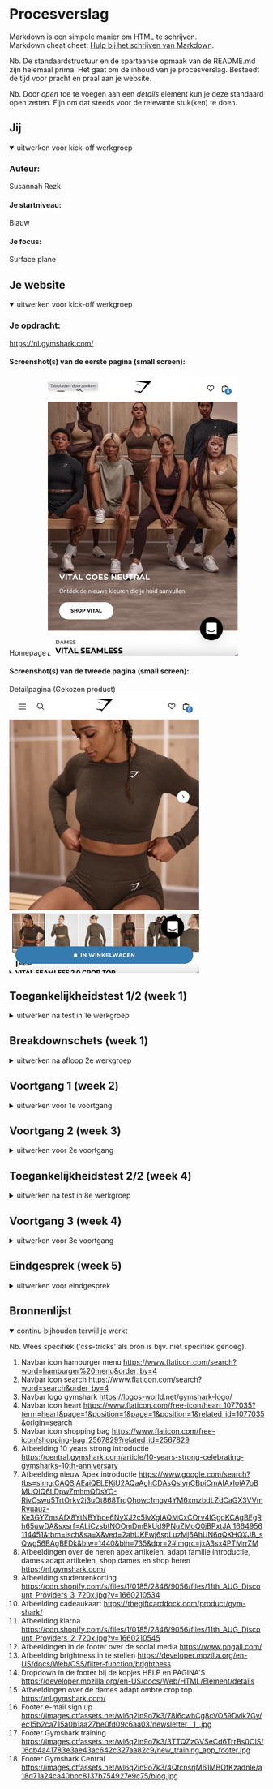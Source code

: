 # Procesverslag
Markdown is een simpele manier om HTML te schrijven.  
Markdown cheat cheet: [Hulp bij het schrijven van Markdown](https://github.com/adam-p/markdown-here/wiki/Markdown-Cheatsheet).

Nb. De standaardstructuur en de spartaanse opmaak van de README.md zijn helemaal prima. Het gaat om de inhoud van je procesverslag. Besteedt de tijd voor pracht en praal aan je website.

Nb. Door *open* toe te voegen aan een *details* element kun je deze standaard open zetten. Fijn om dat steeds voor de relevante stuk(ken) te doen.





## Jij

<details open>
  <summary>uitwerken voor kick-off werkgroep</summary>

  ### Auteur:
  Susannah Rezk

  #### Je startniveau:
  Blauw

  #### Je focus:
  Surface plane
 
</details>





## Je website

<details open>
  <summary>uitwerken voor kick-off werkgroep</summary>

  ### Je opdracht:
  https://nl.gymshark.com/ 

  #### Screenshot(s) van de eerste pagina (small screen): 
  Homepage
  <img src="readme-images/homepageGymshark.jpg" width="375px" alt="Homepage Gymschark">

  #### Screenshot(s) van de tweede pagina (small screen):
  Detailpagina (Gekozen product)
  <img src="readme-images/detailpaginaGymshark.jpg" width="375px" alt="Detailpagina gekozen damesshirt">
 
</details>



## Toegankelijkheidstest 1/2 (week 1)

<details>
  <summary>uitwerken na test in 1e werkgroep</summary>

  ### Bevindingen
  Lijst met je bevindingen die in de test naar voren kwamen:
  - Een te grote hamburger menu
  - Korting actie is te klein

  #### Screenreader
  Hier korte omschrijving (met indien nodig afbeeldingen)
  - Je moet elke keer door je hamburger menu, ookal kokm je bij detailpagina
  - Bestellen ging wel oke, maar niet super handig 
  - Je kon wel overal naartoe met tab
  - Je kan ook terug met shift en tab
  Hier een omschrijving van hoe het opgelost kan worden (met indien nodig afbeeldingen)
  - Optie geven of je het hamburger menu nog een keer wil doorlopen.



  #### Muis en Toetsenbord 
  Hier korte omschrijving (met indien nodig afbeeldingen)

  Hier een omschrijving van hoe het opgelost kan worden (met indien nodig afbeeldingen)


  #### Motoriek (shocks, elastiekjes)
  Hier korte omschrijving (met indien nodig afbeeldingen)
  - Je kan niet door de website heen scrollen
  - Als je een product wil opzoeken, ben je best lang bezig met het typen
  Hier een omschrijving van hoe het opgelost kan worden (met indien nodig afbeeldingen)
  - Misschien de pijltjes op je toestenbord gebruiken om te scrollen
  - Een spraakoptie gebruiken om te typen bij de search balk

  #### Visueel (brillen, contrast, kleurenblind, dark/light). 
  Hier korte omschrijving (met indien nodig afbeeldingen)
  - Het midden kan je niet zien, maar alles eromheen wel
  - De kleine letters zijn niet te lezen
  - De afbeeldingen zijn niet te zien
  - De kopjes zijn niet goed te lezen
  Hier een omschrijving van hoe het opgelost kan worden (met indien nodig afbeeldingen) 
  - Grotere lettertypen
  - Opvallende kleuren gebruiken

</details>



## Breakdownschets (week 1)

<details>
  <summary>uitwerken na afloop 2e werkgroep</summary>

  ### de hele pagina: 
  <img src="readme-images/breakdownschets_helepagina.jpg" width="375px" alt="breakdown van de hele pagina">

  ### dynamisch deel (bijv menu): 
  <img src="readme-images/dynamischdeelmenu.jpg" width="375px" alt="breakdown van een dynamisch deel">

  ### wellicht nog een dynamisch deel (bijv filter): 
  <img src="readme-images/dynamischdeel1.jpg" width="375px" alt="breakdown van nog een dynamisch deel">

</details>





## Voortgang 1 (week 2)

<details>
  <summary>uitwerken voor 1e voortgang</summary>

  ### Stand van zaken
  hier dit ging goed & dit was lastig (neem ook screenshots op van delen van je website en code)
  De opzet van mijn html ging goed. Het staat er zo in dat het duidelijk te lezen is. Bijna alle info van de homepage staat erin. Er mist alleen nog een klein stukje van de footer.
  <img src="readme-images/html_opzet.jpg" width="375px" alt="html opzet van een paar sections">

  ### Agenda voor meeting
  samen met je groepje opstellen

  | student 1      | student 2          | student 3    | student 4        |
  | Susannah       | ---                | ---          | ---              |
  | dit bespreken  | en dit             | en ik dit    | en dan ik dat    |
  | en dat ook nog | dit als er tijd is | nog een punt | dit wil ik zeker |
  | ...            | ...                | ...          | ...              |
  - Voor de zekerheid mijn HTML laten checken.
  - Welke code heb ik nodig om dit stukje in de footer na te maken met css?
  <img src="readme-images/footer_vraag.jpg" width="375px" alt="">

  ### Verslag van meeting
  hier na afloop snel de uitkomsten van de meeting vastleggen

  - punt 1
    Mijn html staat goed onder elkaar en is duidelijk leesbaar.
  - punt 2
    Voor punt 2 heb ik de volgende code optie gekregen, die helpt bij het maken van de footer:
   <img src="readme-images/footer_oplossing.jpg" width="375px" alt=""> 
  - nog een punt
    Daarnaast heb ik nog een paar tips gekregen hoe ik mijn navigatiebalk het beste kan vormgeven met display grid, fr en span om het logo groter te maken dan de rest van de iconen. Daarnaast kan ik ook het 3de list item aanspreken en zo het logo aanpassen.
    <img src="readme-images/nav_oplossing.jpg" width="375px" alt=""> 

</details>





## Voortgang 2 (week 3)

<details>
  <summary>uitwerken voor 2e voortgang</summary>

  ### Stand van zaken
  hier dit ging goed & dit was lastig (neem ook screenshots op van delen van je website en code)
  Het was best lastig om de foto's op het juiste formaat te krijgen. Het wilde maar niet ingezoomed worden.
  <img src="readme-images/code_backgroundcolor.jpg" width="375px" alt=""> 
  <img src="readme-images/adaptFamilie.jpg" width="375px" alt="">
  <img src="readme-images/nieuwApex.jpg" width="375px" alt="">
  <img src="readme-images/studentenkorting.jpg" width="375px" alt="">

  ### Agenda voor meeting
  Susannah Rezk

  - Hoe krijg ik mijn afbeeldingen op het juiste formaat?


  ### Verslag van meeting
  hier na afloop snel de uitkomsten van de meeting vastleggen

  - Ik mag de foto's laten zitten en dit een background color geven, want er is iets geks aan de hand met de afbeeldingen.

</details>





## Toegankelijkheidstest 2/2 (week 4)

<details>
  <summary>uitwerken na test in 8e werkgroep</summary>

  ### Bevindingen
  Lijst met je bevindingen die in de test naar voren kwamen (geef ook aan wat er verbeterd is):

  #### Screenreader
  Hier korte omschrijving (met indien nodig afbeeldingen)

  Hier een omschrijving van hoe het opgelost kan worden (met indien nodig afbeeldingen)


  #### Muis en Toetsenbord 
  Hier korte omschrijving (met indien nodig afbeeldingen)

  Hier een omschrijving van hoe het opgelost kan worden (met indien nodig afbeeldingen)


  #### Motoriek (shocks, elastiekjes)
  Hier korte omschrijving (met indien nodig afbeeldingen)

  Hier een omschrijving van hoe het opgelost kan worden (met indien nodig afbeeldingen)


  #### Visueel (brillen, contrast, kleurenblind, dark/light). 
  Hier korte omschrijving (met indien nodig afbeeldingen)

  Hier een omschrijving van hoe het opgelost kan worden (met indien nodig afbeeldingen)

</details>





## Voortgang 3 (week 4)

<details>
  <summary>uitwerken voor 3e voortgang</summary>

  ### Stand van zaken
  hier dit ging goed & dit was lastig (neem ook screenshots op van delen van je website en code)
  Na een tijdje puzzelen met de afbeeldingen, heb ik uiteindelijk toch nog een kleinere afbeeldingen kunnen vinden op het internet. Vervolgens had ik moeite om de afbeeldingen van de producten en de tekst onder en naast elkaar te krijgen. Na een tijdje puzzelen is het me gelukt om dit toe te passen met position absolute.

  <img src="readme-images/kleine_afbeelding.jpg" width="375px" alt="">

  ### Agenda voor meeting
  samen met je groepje opstellen

  - Ik was hier ziek bij de meeting.

  ### Verslag van meeting
  hier na afloop snel de uitkomsten van de meeting vastleggen

  - punt 1
  - punt 2
  - nog een punt
  - ...

</details>





## Eindgesprek (week 5)

<details>
  <summary>uitwerken voor eindgesprek</summary>

  ### Je uitkomst - karakteristiek screenshots:
  <img src="readme-images/dummy-plaatje.jpg" width="375px" alt="uitomst opdracht 1">


  ### Dit ging goed/Heb ik geleerd: 
  Korte omschrijving met plaatjes
  Op de meeste momenten ging het eigenlijk best soepel. Ik heb natuurlijk niet alles afgekregen, maar wat ik heb ging 9 v/d 10 keer goed. Ik ben erachter gekomen dat je Position absolute eigenlijk best makkelijk kan toepassen als je iets wil verschuiven naar de rechterkant van het scherm bijv. De scrol bar is me ook goed gelukt.
  <img src="readme-images/absolute.jpg" width="375px" alt="top">
  <img src="readme-images/dames.jpg" width="375px" alt="top">
  <img src="readme-images/scrolbar.jpg" width="375px" alt="top">
  <img src="readme-images/footer.jpg" width="375px" alt="top">


  ### Dit was lastig/Is niet gelukt:
  Korte omschrijving met plaatjes
  Bij de heren apex artikelen is het me niet gelukt om de tekst goed onder elkaar te krijgen. Mijn navbar werkt niet mee en de maten van het product blijven op de knop maattabel staan. 

  Het is soms nog best lastig om de code op de juiste manier toe te passen, maar als het me dan lukt is het dan weer wat makkelijker. En omdat ik nog niet klaar ben met me site, moet ik ook nog mijn knoppen vormgeven (active etc). En wat animaties toevoegen, zoals bij de 50% off tekst dat het naar voren en naar achteren springt. Bij de andere knoppen nog leuke en toffe animaties erbij toevoegen.
 <img src="readme-images/navbar.jpg" width="375px" alt="top">
  <img src="readme-images/heren.jpg" width="375px" alt="top">
  <img src="readme-images/maten.jpg" width="375px" alt="top">
</details>





## Bronnenlijst

<details open>
  <summary>continu bijhouden terwijl je werkt</summary>

  Nb. Wees specifiek ('css-tricks' als bron is bijv. niet specifiek genoeg).

  1. Navbar icon hamburger menu https://www.flaticon.com/search?word=hamburger%20menu&order_by=4
  2. Navbar icon search https://www.flaticon.com/search?word=search&order_by=4
  3. Navbar logo gymshark https://logos-world.net/gymshark-logo/
  4. Navbar icon heart https://www.flaticon.com/free-icon/heart_1077035?term=heart&page=1&position=1&page=1&position=1&related_id=1077035&origin=search
  5. Navbar icon shopping bag https://www.flaticon.com/free-icon/shopping-bag_2567829?related_id=2567829
  6. Afbeelding 10 years strong introductie https://central.gymshark.com/article/10-years-strong-celebrating-gymsharks-10th-anniversary
  7. Afbeelding nieuw Apex introductie https://www.google.com/search?tbs=simg:CAQSjAEaiQELEKjU2AQaAghCDAsQsIynCBpiCmAIAxIoiA7oBMUOlQ6LDpwZmhmQDsYO-RjvOswu5TrtOrkv2i3uOt868TrqOhowc1mgv4YM6xmzbdLZdCaGX3VVmRvuauz-Ke3GYZmsAfX8YtNBYbce6NyXJ2c5IvXgIAQMCxCOrv4IGgoKCAgBEgRh65uwDA&sxsrf=ALiCzsbtNOOmDmBkUd9PNuZMoQ0jBPxtJA:1664956114451&tbm=isch&sa=X&ved=2ahUKEwj6spLuzMj6AhUN6qQKHQXJB_sQwg56BAgBEDk&biw=1440&bih=735&dpr=2#imgrc=jxA3sx4PTMrrZM 
  8. Afbeeldingen over de heren apex artikelen, adapt familie introductie, dames adapt artikelen, shop dames en shop heren  https://nl.gymshark.com/
  9. Afbeelding studentenkorting https://cdn.shopify.com/s/files/1/0185/2846/9056/files/11th_AUG_Discount_Providers_3_720x.jpg?v=1660210534
  10. Afbeelding cadeaukaart https://thegiftcarddock.com/product/gym-shark/
  11. Afbeelding klarna https://cdn.shopify.com/s/files/1/0185/2846/9056/files/11th_AUG_Discount_Providers_2_720x.jpg?v=1660210545
  12. Afbeeldingen in de footer over de social media https://www.pngall.com/
  13. Afbeelding brightness in te stellen https://developer.mozilla.org/en-US/docs/Web/CSS/filter-function/brightness
  14. Dropdown in de footer bij de kopjes HELP en PAGINA'S https://developer.mozilla.org/en-US/docs/Web/HTML/Element/details
  15. Afbeeldingen over de dames adapt ombre crop top https://nl.gymshark.com/
  16. Footer e-mail sign up https://images.ctfassets.net/wl6q2in9o7k3/78i6cwhCg8cVO59Dvlk7Gy/ec15b2ca715a0b1aa27be0fd09c6aa03/newsletter__1_.jpg
  17. Footer Gymshark training https://images.ctfassets.net/wl6q2in9o7k3/3TTQZzGVSeCd6TrrBs0OlS/16db4a41783e3ae43ac642c327aa82c9/new_training_app_footer.jpg
  18. Footer Gymshark Central https://images.ctfassets.net/wl6q2in9o7k3/4QtcnsrjM61MBOfKzadnle/a18d71a24ca40bbc8137b754927e9c75/blog.jpg

</details>